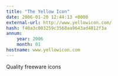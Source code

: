 ```yaml
---
title: "The Yellow Icon"
date: 2006-01-20 12:44:13 +0000
external-url: http://www.yellowicon.com/
hash: f40a3c003259c3568aa9643ad4812f3a
annum:
    year: 2006
    month: 01
hostname: www.yellowicon.com
---
```


Quality freeware icons
